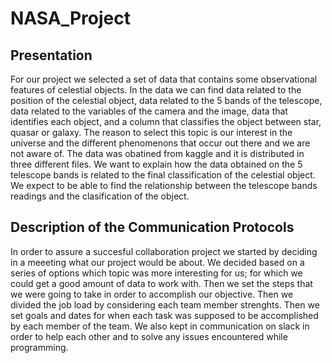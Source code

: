 # NASA_Project
## Presentation
For our project we selected a set of data that contains some observational features of celestial objects. In the data we can find data related to the position of the celestial object, data related to the 5 bands of the telescope, data related to the variables of the camera and the image, data that identifies each object, and a column that classifies the object between star, quasar or galaxy.
The reason to select this topic is our interest in the universe and the different phenomenons that occur out there and we are not aware of.
The data was obatined from kaggle and it is distributed in three different files.
We want to explain how the data obtained on the 5 telescope bands is related to the final classification of the celestial object. We expect to be able to find the relationship between the telescope bands readings and the clasification of the object.

## Description of the Communication Protocols
In order to assure a succesful collaboration project we started by deciding in a meeeting what our project would be about. We decided based on a series of options which topic was more interesting for us; for which we could get a good amount of data to work with. Then we set the steps that we were going to take in order to accomplish our objective. Then we divided the job load by considering each team member strenghts. Then we set goals and dates for when each task was supposed to be accomplished by each member of the team. We also kept in communication on slack in order to help each other and to solve any issues encountered while programming. 